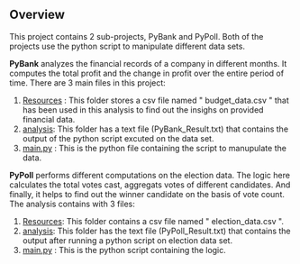 ## Overview
This project contains 2 sub-projects, PyBank and PyPoll. Both of the projects use the python script to manipulate different data sets. 

**PyBank** analyzes the financial records of a company in different months. It computes the total profit and the change in profit over the entire period of time. There are 3 main files in this project:

1. [Resources](https://github.com/shikhasitaula/python_challenge/tree/master/PyBank/Resources) : This folder stores a csv file named " budget_data.csv " that has been used in this analysis to find out the insighs on provided financial data. 
2. [analysis](https://github.com/shikhasitaula/python_challenge/tree/master/PyBank/analysis): This folder has a text file (PyBank_Result.txt) that contains the output of the python script excuted on the data set.
3. [main.py](https://github.com/shikhasitaula/python_challenge/blob/master/PyBank/main.py) : This is the python file containing the script to manupulate the data. 


**PyPoll** performs different computations on the election data. The logic here calculates the total votes cast, aggregats votes of different candidates. And finally, it helps to find out the winner candidate on the basis of vote count. The analysis contains with 3 files:
1. [Resources](https://github.com/shikhasitaula/python_challenge/tree/master/PyPoll/Resources):  This folder contains a csv file named " election_data.csv ". 
2. [analysis](https://github.com/shikhasitaula/python_challenge/tree/master/PyPoll/analysis): This folder has the text file (PyPoll_Result.txt) that contains the output after running a python script on election data set. 
3. [main.py](https://github.com/shikhasitaula/python_challenge/blob/master/PyPoll/main.py) : This is the python script containing the logic.